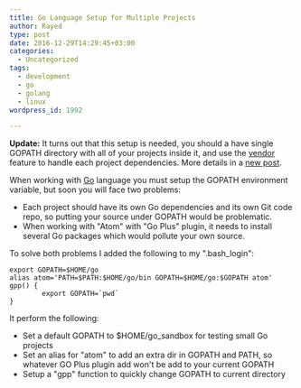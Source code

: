 ```yaml
---
title: Go Language Setup for Multiple Projects
author: Rayed
type: post
date: 2016-12-29T14:29:45+03:00
categories:
  - Uncategorized
tags:
  - development
  - go
  - golang
  - linux
wordpress_id: 1992

---
```

**Update:** It turns out that this setup is needed, you should a have single GOPATH directory with all of your projects inside it, and use the [vendor](https://golang.org/cmd/go/#hdr-Vendor_Directories) feature to handle each project dependencies. More details in a [new post](/posts/2018/03/golang-setup/).

When working with [Go](https://golang.org/) language you must setup the GOPATH environment variable, but soon you will face two problems:

- Each project should have its own Go dependencies and its own Git code repo, so putting your source under GOPATH would be problematic.
- When working with "Atom" with "Go Plus" plugin, it needs to install several Go packages which would pollute your own source.

To solve both problems I added the following to my ".bash_login":<br />

    export GOPATH=$HOME/go
    alias atom='PATH=$PATH:$HOME/go/bin GOPATH=$HOME/go:$GOPATH atom'
    gpp() {
            export GOPATH=`pwd`
    }

It perform the following:

- Set a default GOPATH to $HOME/go_sandbox for testing small Go projects
- Set an alias for "atom" to add an extra dir in GOPATH and PATH, so whatever GO Plus plugin add won't be add to your current GOPATH
- Setup a "gpp" function to quickly change GOPATH to current directory


